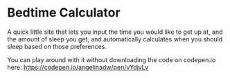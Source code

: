 # Bedtime Calculator

A quick little site that lets you input the time you would like to get up at, and the amount of sleep you get, and automatically calculates when you should sleep based on those preferences.

You can play around with it without downloading the code on codepen.io here: https://codepen.io/angelinadw/pen/vYdjvLv

